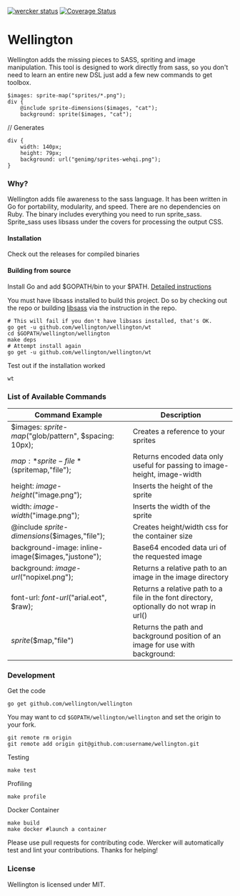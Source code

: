 [![wercker status](https://app.wercker.com/status/873d0c7929b8b1e8bc37bcc16829fb5f/m/master "wercker status")](https://app.wercker.com/project/bykey/873d0c7929b8b1e8bc37bcc16829fb5f)
[![Coverage Status](https://coveralls.io/repos/wellington/wellington/badge.png)](https://coveralls.io/r/wellington/wellington)

Wellington
===========

Wellington adds the missing pieces to SASS, spriting and image manipulation.  This tool is designed to work directly from sass, so you don't need to learn an entire new DSL just add a few new commands to get toolbox.

```
$images: sprite-map("sprites/*.png");
div {
	@include sprite-dimensions($images, "cat");
	background: sprite($images, "cat");
```
// Generates
```
div {
	width: 140px;
	height: 79px;
	background: url("genimg/sprites-wehqi.png");
}
```
### Why?
Wellington adds file awareness to the sass language.  It has been written in Go for portability, modularity, and speed.  There are no dependencies on Ruby.  The binary includes everything you need to run sprite_sass.  Sprite_sass uses libsass under the covers for processing the output CSS.

#### Installation
Check out the releases for compiled binaries

#### Building from source
Install Go and add $GOPATH/bin to your $PATH. [Detailed instructions](https://golang.org/doc/install)

You must have libsass installed to build this project.  Do so by checking
out the repo or building [libsass](https://github.com/sass/libsass) via the  instruction in the repo.

```
# This will fail if you don't have libsass installed, that's OK.
go get -u github.com/wellington/wellington/wt
cd $GOPATH/wellington/wellington
make deps
# Attempt install again
go get -u github.com/wellington/wellington/wt
```

Test out if the installation worked
```
wt
```

### List of Available Commands
|Command Example|Description|
|-------------------------------------------------------------------|-------------------------------------------------|
|$images: *sprite-map*("glob/pattern", $spacing: 10px);|Creates a reference to your sprites|
|$map: *sprite-file*($spritemap,"file");|Returns encoded data only useful for passing to image-height, image-width|
|height: *image-height*("image.png");|Inserts the height of the sprite|
|width: *image-width*("image.png");|Inserts the width of the sprite|
|@include *sprite-dimensions*($images,"file");|Creates height/width css for the container size|
|background-image: inline-image($images,"justone");|Base64 encoded data uri of the requested image|
|background: *image-url*("nopixel.png");|Returns a relative path to an image in the image directory|
|font-url: *font-url*("arial.eot", $raw);|Returns a relative path to a file in the font directory, optionally do not wrap in url()|
|*sprite*($map,"file")|Returns the path and background position of an image for use with background:|

### Development

Get the code

	go get github.com/wellington/wellington

You may want to cd `$GOPATH/wellington/wellington` and set the origin to your fork.

	git remote rm origin
	git remote add origin git@github.com:username/wellington.git

Testing

    make test

Profiling

	make profile

Docker Container

	make build
	make docker #launch a container

Please use pull requests for contributing code.  Wercker will automatically test and lint your contributions.  Thanks for helping!

### License

Wellington is licensed under MIT.
